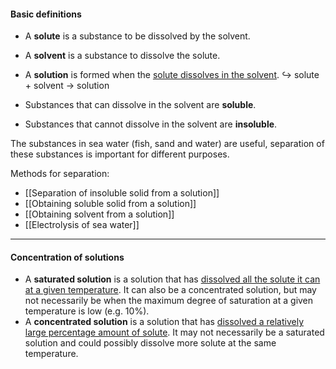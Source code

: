 #### Basic definitions
- A **solute** is a substance to be dissolved by the solvent.
- A **solvent** is a substance to dissolve the solute.
- A **solution** is formed when the <u>solute dissolves in the solvent</u>.
↪️ solute + solvent → solution

- Substances that can dissolve in the solvent are **soluble**.
- Substances that cannot dissolve in the solvent are **insoluble**.

The substances in sea water (fish, sand and water) are useful, separation of these substances is important for different purposes.

Methods for separation:
- [[Separation of insoluble solid from a solution]]
- [[Obtaining soluble solid from a solution]]
- [[Obtaining solvent from a solution]]
- [[Electrolysis of sea water]]

---
#### Concentration of solutions
- A **saturated solution** is a solution that has <u>dissolved all the solute it can at a given temperature</u>. It can also be a concentrated solution, but may not necessarily be when the maximum degree of saturation at a given temperature is low (e.g. 10%).
- A **concentrated solution** is a solution that has <u>dissolved a relatively large percentage amount of solute</u>. It may not necessarily be a saturated solution and could possibly dissolve more solute at the same temperature.
